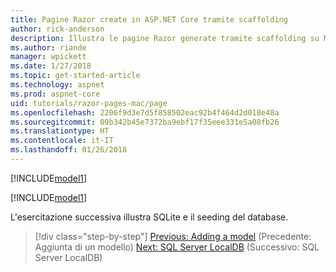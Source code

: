 ```yaml
---
title: Pagine Razor create in ASP.NET Core tramite scaffolding
author: rick-anderson
description: Illustra le pagine Razor generate tramite scaffolding su Mac.
ms.author: riande
manager: wpickett
ms.date: 1/27/2018
ms.topic: get-started-article
ms.technology: aspnet
ms.prod: aspnet-core
uid: tutorials/razor-pages-mac/page
ms.openlocfilehash: 2206f9d3e7d5f858502eac92b4f464d2d018e48a
ms.sourcegitcommit: 09b342b45e7372ba9ebf17f35eee331e5a08fb26
ms.translationtype: HT
ms.contentlocale: it-IT
ms.lasthandoff: 01/26/2018
---
```

[!INCLUDE[model1](../../includes/RP/page1.md)]

[!INCLUDE[model1](../../includes/RP/page2.md)]

L'esercitazione successiva illustra SQLite e il seeding del database.

>[!div class="step-by-step"]
[Previous: Adding a model](xref:tutorials/razor-pages-mac/model) (Precedente: Aggiunta di un modello)
[Next: SQL Server LocalDB](xref:tutorials/razor-pages/sql) (Successivo: SQL Server LocalDB)

